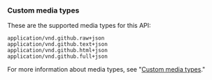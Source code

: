 ### Custom media types

These are the supported media types for this API:

    application/vnd.github.raw+json
    application/vnd.github.text+json
    application/vnd.github.html+json
    application/vnd.github.full+json

For more information about media types, see "[Custom media types](/rest/overview/media-types)."
